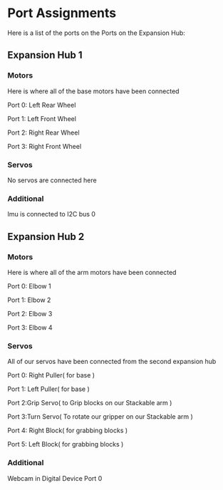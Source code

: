# Port Assignments #
Here is a list of the ports on the Ports on the Expansion Hub:

## Expansion Hub 1 ##
### Motors ###
Here is where all of the base motors have been connected

Port 0: Left Rear Wheel

Port 1: Left Front Wheel

Port 2: Right Rear Wheel

Port 3: Right Front Wheel

### Servos ###
No servos are connected here
### Additional ###
Imu is connected to I2C bus 0

## Expansion Hub 2 ##

### Motors ###
Here is where all of the arm motors have been connected

Port 0: Elbow 1

Port 1: Elbow 2 

Port 2: Elbow 3

Port 3: Elbow 4

### Servos ###
All of our servos have been connected from the second expansion hub

Port 0: Right Puller( for base )

Port 1: Left Puller( for base )

Port 2:Grip Servo( to Grip blocks on our Stackable arm )

Port 3:Turn Servo( To rotate our gripper on our Stackable arm )

Port 4: Right Block( for grabbing blocks )

Port 5: Left Block( for grabbing blocks )


### Additional ###
Webcam in Digital Device Port 0
